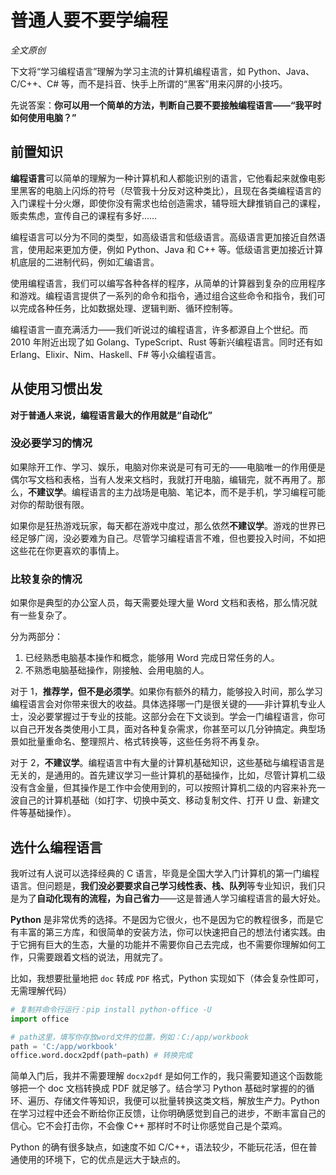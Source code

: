 # 普通人要不要学编程

*全文原创*

下文将“学习编程语言”理解为学习主流的计算机编程语言，如 Python、Java、C/C++、C# 等，而不是抖音、快手上所谓的“黑客”用来闪屏的小技巧。

先说答案：**你可以用一个简单的方法，判断自己要不要接触编程语言——“我平时如何使用电脑？”**

## 前置知识

**编程语言**可以简单的理解为一种计算机和人都能识别的语言，它他看起来就像电影里黑客的电脑上闪烁的符号（尽管我十分反对这种类比），且现在各类编程语言的入门课程十分火爆，即使你没有需求也给创造需求，辅导班大肆推销自己的课程，贩卖焦虑，宣传自己的课程有多好……

编程语言可以分为不同的类型，如高级语言和低级语言。高级语言更加接近自然语言，使用起来更加方便，例如 Python、Java 和 C++ 等。低级语言更加接近计算机底层的二进制代码，例如汇编语言。

使用编程语言，我们可以编写各种各样的程序，从简单的计算器到复杂的应用程序和游戏。编程语言提供了一系列的命令和指令，通过组合这些命令和指令，我们可以完成各种任务，比如数据处理、逻辑判断、循环控制等。

编程语言一直充满活力——我们听说过的编程语言，许多都源自上个世纪。而 2010 年附近出现了如 Golang、TypeScript、Rust 等新兴编程语言。同时还有如 Erlang、Elixir、Nim、Haskell、F# 等小众编程语言。


## 从使用习惯出发

**对于普通人来说，编程语言最大的作用就是“自动化”**

### 没必要学习的情况

如果除开工作、学习、娱乐，电脑对你来说是可有可无的——电脑唯一的作用便是偶尔写文档和表格，当有人发来文档时，我就打开电脑，编辑完，就不再用了。那么，**不建议学**。编程语言的主力战场是电脑、笔记本，而不是手机，学习编程可能对你的帮助很有限。

如果你是狂热游戏玩家，每天都在游戏中度过，那么依然**不建议学**。游戏的世界已经足够广阔，没必要难为自己。尽管学习编程语言不难，但也要投入时间，不如把这些花在你更喜欢的事情上。

### 比较复杂的情况

如果你是典型的办公室人员，每天需要处理大量 Word 文档和表格，那么情况就有一些复杂了。

分为两部分：

1. 已经熟悉电脑基本操作和概念，能够用 Word 完成日常任务的人。
2. 不熟悉电脑基础操作，刚接触、会用电脑的人。

对于 1，**推荐学，但不是必须学**。如果你有额外的精力，能够投入时间，那么学习编程语言会对你带来很大的收益。具体选择哪一门是很关键的——非计算机专业人士，没必要掌握过于专业的技能。这部分会在下文谈到。学会一门编程语言，你可以自己开发各类使用小工具，面对各种复杂需求，你甚至可以几分钟搞定。典型场景如批量重命名、整理照片、格式转换等，这些任务将不再复杂。

对于 2，**不建议学**。编程语言中有大量的计算机基础知识，这些基础与编程语言是无关的，是通用的。首先建议学习一些计算机的基础操作，比如，尽管计算机二级没有含金量，但其操作是工作中会使用到的，可以按照计算机二级的内容来补充一波自己的计算机基础（如打字、切换中英文、移动复制文件、打开 U 盘、新建文件等基础操作）。

## 选什么编程语言

我听过有人说可以选择经典的 C 语言，毕竟是全国大学入门计算机的第一门编程语言。但问题是，**我们没必要要求自己学习线性表、栈、队列**等专业知识，我们只是为了**自动化现有的流程，为自己省力**——这是普通人学习编程语言的最大好处。

**Python** 是非常优秀的选择。不是因为它很火，也不是因为它的教程很多，而是它有丰富的第三方库，和很简单的安装方法，你可以快速把自己的想法付诸实践。由于它拥有巨大的生态，大量的功能并不需要你自己去完成，也不需要你理解如何工作，只需要跟着文档的说法，用就完了。

比如，我想要批量地把 `doc` 转成 `PDF` 格式，Python 实现如下（体会复杂性即可，无需理解代码）

```python
# 复制并命令行运行：pip install python-office -U
import office 

# path这里，填写你存放word文件的位置，例如：C:/app/workbook
path = 'C:/app/workbook' 
office.word.docx2pdf(path=path) # 转换完成
```

简单入门后，我并不需要理解 `docx2pdf` 是如何工作的，我只需要知道这个函数能够把一个 doc 文档转换成 PDF 就足够了。结合学习 Python 基础时掌握的的循环、遍历、存储文件等知识，我便可以批量转换这类文档，解放生产力。Python 在学习过程中还会不断给你正反馈，让你明确感觉到自己的进步，不断丰富自己的信心。它不会打击你，不会像 C++ 那样时不时让你感觉自己是个菜鸡。

Python 的确有很多缺点，如速度不如 C/C++，语法较少，不能玩花活，但在普通使用的环境下，它的优点是远大于缺点的。